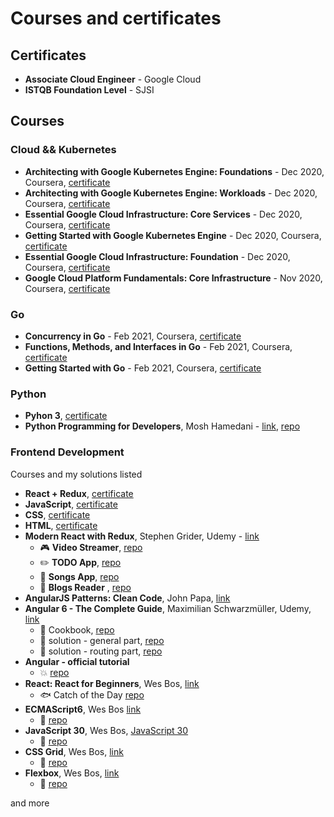 # Courses and certificates

<!--
<p align="center">
  <img width="200px" src="https://raw.githubusercontent.com/wroclawianka/about-me/master/assets/img/nick-morrison-FHnnjk1Yj7Y-unsplash.jpg"/>
</p>
-->

## Certificates
- <strong>Associate Cloud Engineer</strong> - Google Cloud
- <strong>ISTQB Foundation Level</strong> - SJSI

## Courses

### Cloud && Kubernetes
- <strong>Architecting with Google Kubernetes Engine: Foundations</strong> - Dec 2020, Coursera, [certificate](https://www.coursera.org/account/accomplishments/verify/TQ5PPTJSGN77)
- <strong>Architecting with Google Kubernetes Engine: Workloads</strong> - Dec 2020, Coursera, [certificate](https://www.coursera.org/account/accomplishments/verify/N9Z72S8EJQLM)
- <strong>Essential Google Cloud Infrastructure: Core Services</strong> - Dec 2020, Coursera, [certificate](https://www.coursera.org/account/accomplishments/verify/WAB82M8BN4UZ)
- <strong>Getting Started with Google Kubernetes Engine</strong> - Dec 2020, Coursera, [certificate](https://www.coursera.org/account/accomplishments/verify/96KYHWYJ4KEN)
- <strong>Essential Google Cloud Infrastructure: Foundation</strong> - Dec 2020, Coursera, [certificate](https://www.coursera.org/account/accomplishments/verify/68LGQD6XXXY8)
- <strong>Google Cloud Platform Fundamentals: Core Infrastructure</strong> - Nov 2020, Coursera, [certificate](https://www.coursera.org/account/accomplishments/verify/792LKDVK27AK)

### Go
- <strong>Concurrency in Go</strong> - Feb 2021, Coursera, [certificate](https://www.coursera.org/account/accomplishments/verify/FZT32VPXUQ36)
- <strong>Functions, Methods, and Interfaces in Go</strong> - Feb 2021, Coursera, [certificate](https://www.coursera.org/account/accomplishments/verify/V7J53MQLULPG)
- <strong>Getting Started with Go</strong> - Feb 2021, Coursera, [certificate](https://www.coursera.org/account/accomplishments/verify/XKP5BCER6NDR)

### Python
- <strong>Pyhon 3</strong>, [certificate](https://www.sololearn.com/Certificate/1073-18451704/pdf/)
- <strong>Python Programming for Developers</strong>, Mosh Hamedani - [link](https://codewithmosh.com/p/python-programming-course-developers), [repo](https://github.com/wroclawianka/python-beginning) 

### Frontend Development
Courses and my solutions listed

- <strong>React + Redux</strong>, [certificate](https://www.sololearn.com/Certificate/1097-18451704/pdf/)
- <strong>JavaScript</strong>, [certificate](https://www.sololearn.com/Certificate/1024-18451704/pdf/)
- <strong>CSS</strong>, [certificate](https://www.sololearn.com/Certificate/1023-18451704/pdf/)
- <strong>HTML</strong>, [certificate](https://www.sololearn.com/Certificate/1014-18451704/pdf/)
- <strong>Modern React with Redux</strong>, Stephen Grider, Udemy - [link](https://www.udemy.com/share/100YAOBUAcc11bTHw=/)<br/>
   - :video_game: <strong>Video Streamer</strong>, [repo](https://github.com/wroclawianka/video-streamer) 
   - :pencil2: <strong>TODO App</strong>, [repo](https://github.com/wroclawianka/react-hooks-todo-app)
   - :musical_note: <strong>Songs App</strong>, [repo](https://github.com/wroclawianka/songs-app)
   - :page_with_curl: <strong>Blogs Reader</strong> , [repo](https://github.com/wroclawianka/blogs-reader)
- <strong>AngularJS Patterns: Clean Code</strong>, John Papa, [link](https://app.pluralsight.com/library/courses/angularjs-patterns-clean-code/table-of-contents)   
- <strong>Angular 6 - The Complete Guide</strong>, Maximilian Schwarzmüller, Udemy, [link](https://www.udemy.com/share/100YzMBUAcc11bTHw=/)
   - :pizza: Cookbook, [repo](https://github.com/wroclawianka/cookbook)
   - :book: solution - general part, [repo](https://github.com/wroclawianka/angular-learning-udemy)
   - :link: solution - routing part, [repo](https://github.com/wroclawianka/angular-learning-routing)
- <strong>Angular - official tutorial</strong> 
   - :boom: [repo](https://github.com/wroclawianka/angular2.0_heroes-tutorial)
- <strong>React: React for Beginners</strong>, Wes Bos, [link](https://reactforbeginners.com/)
   - :fish: Catch of the Day [repo](https://github.com/wroclawianka/catch-of-the-day_react-learning)
- <strong>ECMAScript6</strong>, Wes Bos [link](https://es6.io/)
   - :closed_book: [repo](https://github.com/wroclawianka/ES6-learning)
- <strong>JavaScript 30</strong>, Wes Bos, [JavaScript 30](https://javascript30.com/)
   - :orange_book: [repo](https://github.com/wroclawianka/javaScript-learning)
- <strong>CSS Grid</strong>, Wes Bos, [link](https://cssgrid.io/)
    - :blue_book: [repo](https://github.com/wroclawianka/css-tricks)
- <strong>Flexbox</strong>, Wes Bos, [link](https://flexbox.io/)
    - :green_book: [repo](https://github.com/wroclawianka/css-tricks)

and more

